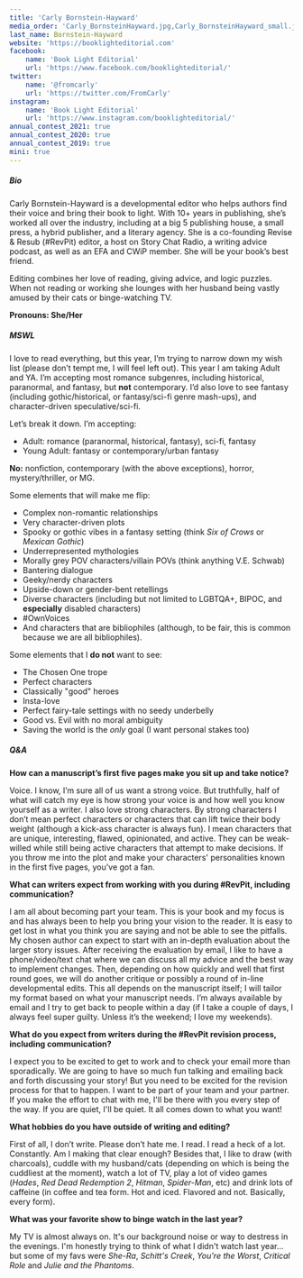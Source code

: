 ```yaml
---
title: 'Carly Bornstein-Hayward'
media_order: 'Carly_BornsteinHayward.jpg,Carly_BornsteinHayward_small.jpg'
last_name: Bornstein-Hayward
website: 'https://booklighteditorial.com'
facebook:
    name: 'Book Light Editorial'
    url: 'https://www.facebook.com/booklighteditorial/'
twitter:
    name: '@fromcarly'
    url: 'https://twitter.com/FromCarly'
instagram:
    name: 'Book Light Editorial'
    url: 'https://www.instagram.com/booklighteditorial/'
annual_contest_2021: true
annual_contest_2020: true
annual_contest_2019: true
mini: true
---
```


##### Bio

Carly Bornstein-Hayward is a developmental editor who helps authors find their voice and bring their book to light. With 10+ years in publishing, she’s worked all over the industry, including at a big 5 publishing house, a small press, a hybrid publisher, and a literary agency. She is a co-founding Revise & Resub (#RevPit) editor, a host on Story Chat Radio, a writing advice podcast, as well as an EFA and CWiP member. She will be your book’s best friend. 

Editing combines her love of reading, giving advice, and logic puzzles. When not reading or working she lounges with her husband being vastly amused by their cats or binge-watching TV.

**Pronouns: She/Her**

##### MSWL

I love to read everything, but this year, I’m trying to narrow down my wish list (please don’t tempt me, I will feel left out). This year I am taking Adult and YA. I’m accepting most romance subgenres, including historical, paranormal, and fantasy, but **not** contemporary. I’d also love to see fantasy (including gothic/historical, or fantasy/sci-fi genre mash-ups), and character-driven speculative/sci-fi. 

Let’s break it down. I’m accepting:
 * Adult: romance (paranormal, historical, fantasy), sci-fi, fantasy
 * Young Adult: fantasy or contemporary/urban fantasy

**No:** nonfiction, contemporary (with the above exceptions), horror, mystery/thriller, or MG.

Some elements that will make me flip: 
 * Complex non-romantic relationships
 * Very character-driven plots
 * Spooky or gothic vibes in a fantasy setting (think _Six of Crows_ or _Mexican Gothic_)
 * Underrepresented mythologies
 * Morally grey POV characters/villain POVs (think anything V.E. Schwab)
 * Bantering dialogue
 * Geeky/nerdy characters
 * Upside-down or gender-bent retellings
 * Diverse characters (including but not limited to LGBTQA+, BIPOC, and **especially** disabled characters)
 * \#OwnVoices
 * And characters that are bibliophiles (although, to be fair, this is common because we are all bibliophiles).

Some elements that I **do not** want to see: 
 * The Chosen One trope
 * Perfect characters
 * Classically "good" heroes
 * Insta-love
 * Perfect fairy-tale settings with no seedy underbelly
 * Good vs. Evil with no moral ambiguity
 * Saving the world is the _only_ goal (I want personal stakes too)

##### Q&A

**How can a manuscript’s first five pages make you sit up and take notice?**

Voice. I know, I’m sure all of us want a strong voice. But truthfully, half of what will catch my eye is how strong your voice is and how well you know yourself as a writer. I also love strong characters. By strong characters I don’t mean perfect characters or characters that can lift twice their body weight (although a kick-ass character is always fun). I mean characters that are unique, interesting, flawed, opinionated, and active. They can be weak-willed while still being active characters that attempt to make decisions. If you throw me into the plot and make your characters' personalities known in the first five pages, you’ve got a fan.

**What can writers expect from working with you during #RevPit, including communication?**

I am all about becoming part your team. This is your book and my focus is and has always been to help you bring your vision to the reader. It is easy to get lost in what you think you are saying and not be able to see the pitfalls. My chosen author can expect to start with an in-depth evaluation about the larger story issues. After receiving the evaluation by email, I like to have a phone/video/text chat where we can discuss all my advice and the best way to implement changes. Then, depending on how quickly and well that first round goes, we will do another critique or possibly a round of in-line developmental edits. This all depends on the manuscript itself; I will tailor my format based on what your manuscript needs. I’m always available by email and I try to get back to people within a day (if I take a couple of days, I always feel super guilty. Unless it’s the weekend; I love my weekends).

**What do you expect from writers during the #RevPit revision process, including communication?**

I expect you to be excited to get to work and to check your email more than sporadically. We are going to have so much fun talking and emailing back and forth discussing your story! But you need to be excited for the revision process for that to happen. I want to be part of your team and your partner. If you make the effort to chat with me, I'll be there with you every step of the way. If you are quiet, I'll be quiet. It all comes down to what you want!

**What hobbies do you have outside of writing and editing?**

First of all, I don’t write. Please don’t hate me. I read. I read a heck of a lot. Constantly. Am I making that clear enough? Besides that, I like to draw (with charcoals), cuddle with my husband/cats (depending on which is being the cuddliest at the moment), watch a lot of TV, play a lot of video games (_Hades_, _Red Dead Redemption 2_, _Hitman_, _Spider-Man_, etc) and drink lots of caffeine (in coffee and tea form. Hot and iced. Flavored and not. Basically, every form).

**What was your favorite show to binge watch in the last year?**

My TV is almost always on. It's our background noise or way to destress in the evenings. I'm honestly trying to think of what I didn't watch last year... but some of my favs were _She-Ra_, _Schitt's Creek_, _You're the Worst_, _Critical Role_ and _Julie and the Phantoms_.